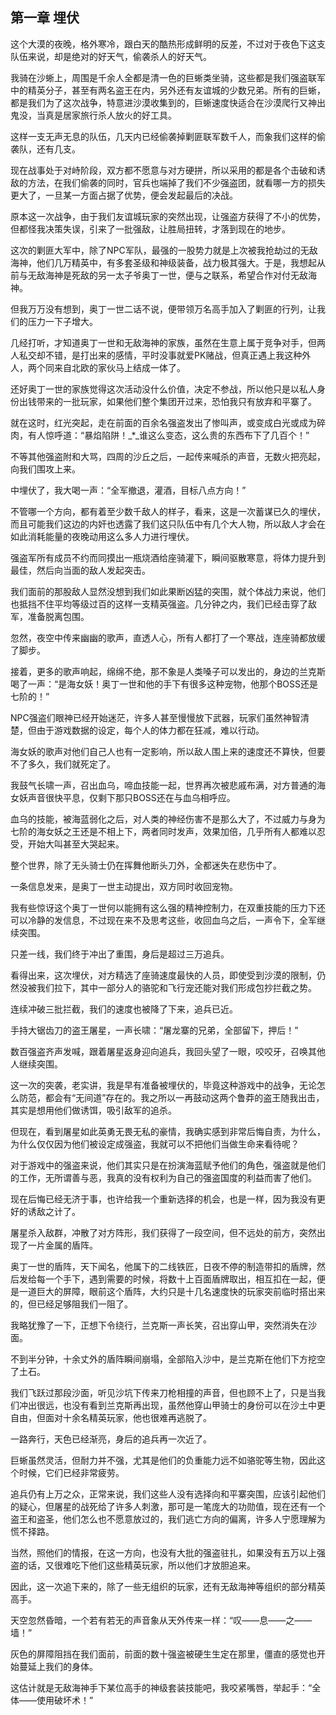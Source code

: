 ## 第一章 埋伏

这个大漠的夜晚，格外寒冷，跟白天的酷热形成鲜明的反差，不过对于夜色下这支队伍来说，却是绝对的好天气，偷袭杀人的好天气。

我骑在沙蜥上，周围是千余人全都是清一色的巨蜥类坐骑，这些都是我们强盗联军中的精英分子，甚至有两名盗王在内，另外还有友谊城的少数兄弟。所有的巨蜥，都是我们为了这次战争，特意进沙漠收集到的，巨蜥速度快适合在沙漠爬行又神出鬼没，当真是居家旅行杀人放火的好工具。

这样一支无声无息的队伍，几天内已经偷袭掉剿匪联军数千人，而象我们这样的偷袭队，还有几支。

现在战事处于对峙阶段，双方都不愿意与对方硬拼，所以采用的都是各个击破和诱敌的方法，在我们偷袭的同时，官兵也端掉了我们不少强盗团，就看哪一方的损失更大了，一旦某一方面占据了优势，便会发起最后的决战。

原本这一次战争，由于我们友谊城玩家的突然出现，让强盗方获得了不小的优势，但都怪我决策失误，引来了一批强敌，让胜局扭转，才落到现在的地步。

这次的剿匪大军中，除了NPC军队，最强的一股势力就是上次被我抢劫过的无敌海神，他们几万精英中，有多套圣级和神级装备，战力极其强大。于是，我想起从前与无敌海神是死敌的另一太子爷奥丁一世，便与之联系，希望合作对付无敌海神。

但我万万没有想到，奥丁一世二话不说，便带领万名高手加入了剿匪的行列，让我们的压力一下子增大。

几经打听，才知道奥丁一世和无敌海神的家族，虽然在生意上属于竞争对手，但两人私交却不错，是打出来的感情，平时没事就爱PK赌战，但真正遇上我这种外人，两个同来自北欧的家伙马上结成一体了。

还好奥丁一世的家族觉得这次活动没什么价值，决定不参战，所以他只是以私人身份出钱带来的一批玩家，如果他们整个集团开过来，恐怕我只有放弃和平寨了。

就在这时，红光突起，走在前面的百余名强盗发出了惨叫声，或变成白光或成为碎肉，有人惊呼道：“暴焰陷阱！_\*_谁这么变态，这么贵的东西布下了几百个！”

不等其他强盗附和大骂，四周的沙丘之后，一起传来喊杀的声音，无数火把亮起，向我们围攻上来。

中埋伏了，我大喝一声：“全军撤退，灌酒，目标八点方向！”

不管哪一个方向，都有着至少数千敌人的样子，看来，这是一次蓄谋已久的埋伏，而且可能我们这边的内奸也透露了我们这只队伍中有几个大人物，所以敌人才会在如此消耗能量的夜晚动用这么多人力进行埋伏。

强盗军所有成员不约而同摸出一瓶烧酒给座骑灌下，瞬间驱散寒意，将体力提升到最佳，然后向当面的敌人发起突击。

我们面前的那股敌人显然没想到我们如此果断凶猛的突围，就个体战力来说，他们也抵挡不住平均等级过百的这样一支精英强盗。几分钟之内，我们已经击穿了敌军，准备脱离包围。

忽然，夜空中传来幽幽的歌声，直透人心，所有人都打了一个寒战，连座骑都放缓了脚步。

接着，更多的歌声响起，绵绵不绝，那不象是人类嗓子可以发出的，身边的兰克斯喝了一声：“是海女妖！奥丁一世和他的手下有很多这种宠物，他那个BOSS还是七阶的！”

NPC强盗们眼神已经开始迷茫，许多人甚至慢慢放下武器，玩家们虽然神智清楚，但由于游戏数据的设定，每个人的体力都在狂减，难以行动。

海女妖的歌声对他们自己人也有一定影响，所以敌人围上来的速度还不算快，但要不了多久，我们就死定了。

我鼓气长啸一声，召出血乌，啼血技能一起，世界再次被悲戚布满，对方普通的海女妖声音很快平息，仅剩下那只BOSS还在与血乌相呼应。

血乌的技能，被海蓝弱化之后，对人类的神经伤害不是那么大了，不过威力与身为七阶的海女妖之王还是不相上下，两者同时发声，效果加倍，几乎所有人都难以忍受，开始大叫甚至大哭起来。

整个世界，除了无头骑士仍在挥舞他断头刀外，全都迷失在悲伤中了。

一条信息发来，是奥丁一世主动提出，双方同时收回宠物。

我有些惊讶这个奥丁一世何以能拥有这么强的精神控制力，在双重技能的压力下还可以冷静的发信息，不过现在来不及思考这些，收回血乌之后，一声令下，全军继续突围。

只差一线，我们终于冲出了重围，身后是超过三万追兵。

看得出来，这次埋伏，对方精选了座骑速度最快的人员，即使受到沙漠的限制，仍然没被我们拉下，其中一部分人的骆驼和飞行宠还能对我们形成包抄拦截之势。

连续冲破三批拦截，我们的速度也被降了下来，追兵已近。

手持大锯齿刀的盗王屠星，一声长啸：“屠龙寨的兄弟，全部留下，押后！”

数百强盗齐声发喊，跟着屠星返身迎向追兵，我回头望了一眼，咬咬牙，召唤其他人继续突围。

这一次的突袭，老实讲，我是早有准备被埋伏的，毕竟这种游戏中的战争，无论怎么防范，都会有“无间道”存在的。我之所以一再鼓动这两个鲁莽的盗王随我出击，其实是想用他们做诱饵，吸引敌军的追杀。

但现在，看到屠星如此英勇无畏无私的豪情，我确实感到非常后悔自责，为什么，为什么仅仅因为他们被设定成强盗，我就可以不把他们当做生命来看待呢？

对于游戏中的强盗来说，他们其实只是在扮演海蓝赋予他们的角色，强盗就是他们的工作，无所谓善与恶，我真的没有权利为自己的强盗国度的利益而害了他们。

现在后悔已经无济于事，也许给我一个重新选择的机会，也是一样，因为我没有更好的诱敌之计了。

屠星杀入敌群，冲散了对方阵形，我们获得了一段空间，但不远处的前方，突然出现了一片金属的盾阵。

奥丁一世的盾阵，天下闻名，他属下的二线铁匠，日夜不停的制造带扣的盾牌，然后发给每一个手下，遇到需要的时候，将数十上百面盾牌取出，相互扣在一起，便是一道巨大的屏障，眼前这个盾阵，大约只是十几名速度快的玩家突前临时搭出来的，但已经足够阻我们一阻了。

我略犹豫了一下，正想下令绕行，兰克斯一声长笑，召出穿山甲，突然消失在沙面。

不到半分钟，十余丈外的盾阵瞬间崩塌，全部陷入沙中，是兰克斯在他们下方挖空了土石。

我们飞跃过那段沙面，听见沙坑下传来刀枪相撞的声音，但也顾不上了，只是当我们冲出很远，也没有看到兰克斯再出现，虽然他穿山甲骑士的身份可以在沙土中更自由，但面对十余名精英玩家，他也很难再逃脱了。

一路奔行，天色已经渐亮，身后的追兵再一次近了。

巨蜥虽然灵活，但耐力并不强，尤其是他们的负重能力远不如骆驼等生物，因此这个时候，它们已经非常疲劳。

追兵仍有上万之众，正常来说，我们这些人没有选择向和平寨突围，应该引起他们的疑心，但屠星的战死给了许多人刺激，那可是一笔庞大的功勋值，现在还有一个盗王和盗圣，他们怎么也不愿意放过的，我们逃亡方向的偏离，许多人宁愿理解为慌不择路。

当然，照他们的情报，在这一方向，也没有大批的强盗驻扎，如果没有五万以上强盗的话，又很难吃下他们这些精英玩家，所以他们才放胆追来。

因此，这一次追下来的，除了一些无组织的玩家，还有无敌海神等组织的部分精英高手。

天空忽然昏暗，一个若有若无的声音象从天外传来一样：“叹——息——之——墙！”

灰色的屏障阻挡在我们面前，前面的数十强盗被硬生生定在那里，僵直的感觉也开始蔓延上我们的身体。

这估计就是无敌海神手下某位高手的神级套装技能吧，我咬紧嘴唇，举起手：“全体——使用破坏术！”

